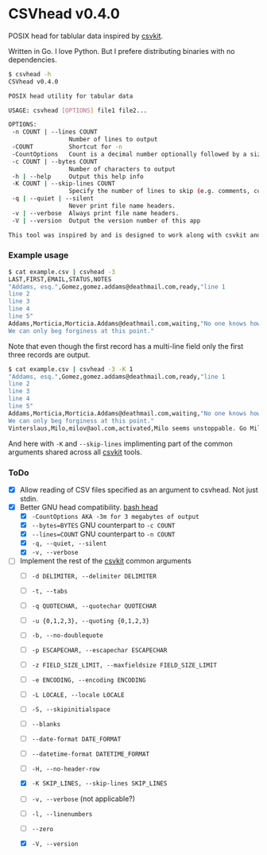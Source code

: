 CSVhead v0.4.0
==============

POSIX head for tablular data inspired by [csvkit][].

Written in Go. I love Python. But I prefere distributing binaries with no dependencies.

```bash
$ csvhead -h
CSVhead v0.4.0

POSIX head utility for tabular data

USAGE: csvhead [OPTIONS] file1 file2...

OPTIONS:
 -n COUNT | --lines COUNT
                 Number of lines to output
 -COUNT          Shortcut for -n
 -CountOptions   Count is a decimal number optionally followed by a size letter ('b', 'k', 'm' for blocks, Kilobytes or Megabytes), or 'l' to mean count by lines, or other option letters ('cqv').
 -c COUNT | --bytes COUNT
                 Number of characters to output
 -h | --help     Output this help info
 -K COUNT | --skip-lines COUNT
                 Specify the number of lines to skip (e.g. comments, copyright notices, empty rows).
 -q | --quiet | --silent
                 Never print file name headers.
 -v | --verbose  Always print file name headers.
 -V | --version  Output the version number of this app

This tool was inspired by and is designed to work along with csvkit and similar tools.

```

### Example usage

```bash
$ cat example.csv | csvhead -3
LAST,FIRST,EMAIL,STATUS,NOTES
"Addams, esq.",Gomez,gomez.addams@deathmail.com,ready,"line 1
line 2
line 3
line 4
line 5"
Addams,Morticia,Morticia.Addams@deathmail.com,waiting,"No one knows how long we've kept her waiting.
We can only beg forginess at this point."
```

Note that even though the first record has a multi-line field only the first three records are output.

```bash
$ cat example.csv | csvhead -3 -K 1
"Addams, esq.",Gomez,gomez.addams@deathmail.com,ready,"line 1
line 2
line 3
line 4
line 5"
Addams,Morticia,Morticia.Addams@deathmail.com,waiting,"No one knows how long we've kept her waiting.
We can only beg forginess at this point."
Vinterslaus,Milo,milov@aol.com,activated,Milo seems unstoppable. Go Milo!
```

And here with `-K` and `--skip-lines` implimenting part of the common arguments shared across all [csvkit][] tools.

### ToDo

* [x] Allow reading of CSV files specified as an argument to csvhead. Not just stdin.
* [x] Better GNU head compatibility. [bash head](https://ss64.com/bash/head.html)
	* [x] `-CountOptions AKA -3m for 3 megabytes of output`
	* [x] `--bytes=BYTES` GNU counterpart to `-c COUNT`
	* [x] `--lines=COUNT` GNU counterpart to `-n COUNT`
	* [x] `-q, --quiet, --silent`
	* [x] `-v, --verbose`
* [ ] Implement the rest of the [csvkit][] common arguments
	* [ ] `-d DELIMITER, --delimiter DELIMITER`
	* [ ] `-t, --tabs`
	* [ ] `-q QUOTECHAR, --quotechar QUOTECHAR`
	* [ ] `-u {0,1,2,3}, --quoting {0,1,2,3}`
	* [ ] `-b, --no-doublequote`
	* [ ] `-p ESCAPECHAR, --escapechar ESCAPECHAR`
	* [ ] `-z FIELD_SIZE_LIMIT, --maxfieldsize FIELD_SIZE_LIMIT`
	* [ ] `-e ENCODING, --encoding ENCODING`
	* [ ] `-L LOCALE, --locale LOCALE`
	* [ ] `-S, --skipinitialspace`
	* [ ] `--blanks`
	* [ ] `--date-format DATE_FORMAT`
	* [ ] `--datetime-format DATETIME_FORMAT`
	* [ ] `-H, --no-header-row`
	* [x] `-K SKIP_LINES, --skip-lines SKIP_LINES`
	* [ ] `-v, --verbose` (not applicable?)
	* [ ] `-l, --linenumbers`
	* [ ] `--zero`
	* [x] `-V, --version`




[csvkit]: https://csvkit.readthedocs.io/

